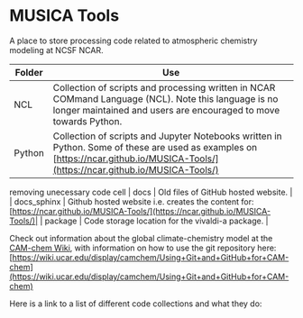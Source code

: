 # MUSICA Tools

A place to store processing code related to atmospheric chemistry modeling at NCSF NCAR.

| Folder | Use |
|-------------------|-------------------|
| NCL    | Collection of scripts and processing written in NCAR COMmand Language (NCL). Note this language is no longer maintained and users are encouraged to move towards Python.|
| Python | Collection of scripts and Jupyter Notebooks written in Python. Some of these are used as examples on [https://ncar.github.io/MUSICA-Tools/](https://ncar.github.io/MUSICA-Tools/)|
removing unecessary code cell
| docs | Old files of GitHub hosted website. |
| docs_sphinx | Github hosted website i.e. creates the content for: [https://ncar.github.io/MUSICA-Tools/](https://ncar.github.io/MUSICA-Tools/)|
| package  | Code storage location for the vivaldi-a package. |

Check out information about the global climate-chemistry model at the [CAM-chem Wiki](https://wiki.ucar.edu/display/camchem/Home), with information on how to use the git repository here: [https://wiki.ucar.edu/display/camchem/Using+Git+and+GitHub+for+CAM-chem](https://wiki.ucar.edu/display/camchem/Using+Git+and+GitHub+for+CAM-chem)

Here is a link to a list of different code collections and what they do: 
